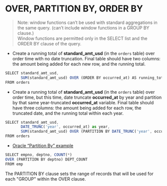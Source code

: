 # OVER, PARTITION BY, ORDER BY

> Note: window functions can’t be used with standard aggregations in the same query. (can’t include window functions in a GROUP BY clause.)\
Window functions are permitted only in the SELECT list and the ORDER BY clause of the query. 

- Create a running total of **standard_amt_usd** (in the `orders` table) over order time with no date truncation. Final table should have two columns: the amount being added for each new row, and the running total.
```javascript
SELECT standard_amt_usd,
       SUM(standard_amt_usd) OVER (ORDER BY occurred_at) AS running_total
FROM orders
```

- Create a running total of **standard_amt_usd** (in the `orders` table) over order time, but this time, date truncate **occurred_at** by year and partition by that same year-truncated **occurred_at** variable. Final table should have three columns: the amount being added for each row, the truncated date, and the running total within each year.
```javascript
SELECT standard_amt_usd,
       DATE_TRUNC('year', occurred_at) as year,
       SUM(standard_amt_usd) OVER (PARTITION BY DATE_TRUNC('year', occurred_at) ORDER BY occurred_at) AS running_total
FROM orders
```

- [Oracle “Partition By” example](https://stackoverflow.com/questions/561836/oracle-partition-by-keyword)
```javascript
SELECT empno, deptno, COUNT(*) 
OVER (PARTITION BY deptno) DEPT_COUNT
FROM emp
```
The PARTITION BY clause sets the range of records that will be used for each "GROUP" within the OVER clause.
